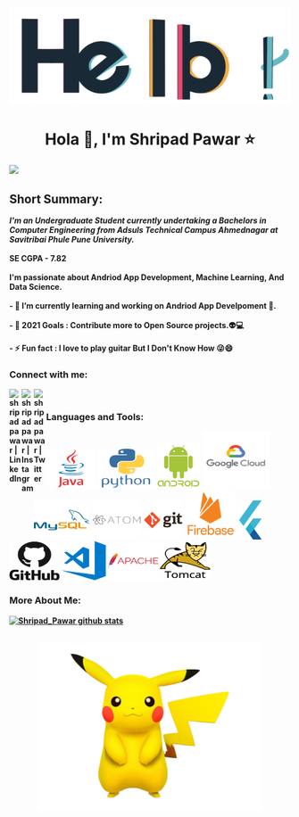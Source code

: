 <p align="center"> <img src="hello.gif" alt="hello" /> </p>
<h1 align="center">Hola 👋, I'm Shripad Pawar ⭐</h1>

![](https://visitor-badge.glitch.me/badge?page_id=ShripadCPawar.ShripadCPawar)


## Short Summary:

<b><i>I'm an Undergraduate Student currently undertaking a Bachelors in Computer Engineering from Adsuls Technical Campus Ahmednagar at 
 Savitribai Phule Pune University. </i> <br/><b> <br>SE CGPA - 7.82 <br/>
<br/> <b>I'm passionate about <b>Andriod App Development, Machine Learning, And Data Science<b/>.
<br/>
<br> - 🌱 I’m currently learning and working on <b>Andriod App Develpoment 📲.</br>
<br> - 🥅 2021 Goals : Contribute more to Open Source projects.👽💻</br>
<br> - ⚡ Fun fact : I love to play guitar But I Don't Know How 😜😄</br>
 

### Connect with me:

[<img align="left" alt="shripad pawar | LinkedIn" width="22px" src="https://cdn.jsdelivr.net/npm/simple-icons@v3/icons/linkedin.svg" />](https://www.linkedin.com/in/shripad-pawar-b95852192/) [<img align="left" alt="shripad pawar | Instagram" width="22px" src="https://cdn.jsdelivr.net/npm/simple-icons@v3/icons/instagram.svg" />](https://www.instagram.com/shripad_chandrashekhar_pawar/) [<img align="left" alt="shripad pawar | Twitter" width="22px" src="https://cdn.jsdelivr.net/npm/simple-icons@v3/icons/twitter.svg" />](https://twitter.com/ShripadCPawar)
<br>

### Languages and Tools:
<img src="https://github.com/devicons/devicon/blob/master/icons/java/java-original-wordmark.svg" alt="java" width="90" height="70"/>
<img src="https://github.com/devicons/devicon/blob/master/icons/python/python-original-wordmark.svg" alt="python" width="100" height="70"/>
<img src="https://github.com/devicons/devicon/blob/master/icons/android/android-plain-wordmark.svg" alt="andriod" width="80" height="80">
<img src="https://github.com/devicons/devicon/blob/master/icons/googlecloud/googlecloud-original-wordmark.svg" alt="git" width="120" height="100"/>
<img src="https://github.com/devicons/devicon/blob/master/icons/mysql/mysql-original-wordmark.svg" alt="mySql" width="100" height="70"/>
<img src="https://github.com/devicons/devicon/blob/master/icons/atom/atom-original-wordmark.svg" alt="atom" width="90" height="70"/> 
<img src="https://github.com/devicons/devicon/blob/master/icons/git/git-original-wordmark.svg" alt="git" width="70" height="70"/>  
<img src="https://github.com/devicons/devicon/blob/master/icons/firebase/firebase-plain-wordmark.svg" alt="firebase" width="90" height="90"/>  
<img src="https://github.com/devicons/devicon/blob/master/icons/flutter/flutter-original.svg" alt="flutter" width="50" height="70"/> 
 <br/>
<img src="https://github.com/devicons/devicon/blob/master/icons/github/github-original-wordmark.svg" alt="github" width="90" height="70"/> 
<img src="https://raw.githubusercontent.com/github/explore/80688e429a7d4ef2fca1e82350fe8e3517d3494d/topics/visual-studio-code/visual-studio-code.png" alt="git" width="80" height="70"/>
<img src="https://github.com/devicons/devicon/blob/master/icons/apache/apache-original-wordmark.svg" alt="git" width="90" height="70"/>
<img src="https://github.com/devicons/devicon/blob/master/icons/tomcat/tomcat-original-wordmark.svg" alt="git" width="90" height="70"/>




### More About Me:



<a align="center" href="https://github.com/ShripadCPawar/github-readme-stats">
 
<img align="center" src="https://github-readme-stats.vercel.app/api?username=ShripadCPawar&show_icons=true&theme=radical&count_private=true" alt="Shripad_Pawar github stats" />
</a>
<br />
<br />

 <p align="center"> <img src="Pikachu.png" alt="pic" width="400" height="300"/> </p>

